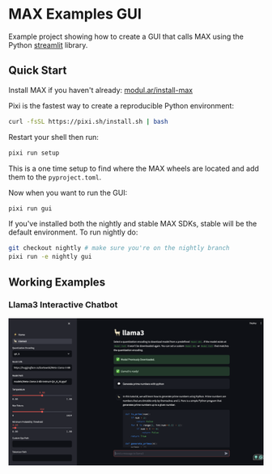 # MAX Examples GUI

Example project showing how to create a GUI that calls MAX using the Python
[streamlit](https://streamlit.io/) library.

## Quick Start

Install MAX if you haven't already:
[modul.ar/install-max](https://modul.ar/install-max)

Pixi is the fastest way to create a reproducible Python environment:

```bash
curl -fsSL https://pixi.sh/install.sh | bash
```

Restart your shell then run:

```bash
pixi run setup
```

This is a one time setup to find where the MAX wheels are located and add them
to the `pyproject.toml`.

Now when you want to run the GUI:

```bash
pixi run gui
```

If you've installed both the nightly and stable MAX SDKs, stable will be the
default environment. To run nightly do:

```bash
git checkout nightly # make sure you're on the nightly branch
pixi run -e nightly gui
```

## Working Examples

### Llama3 Interactive Chatbot

![alt text](images/llama3.png)

